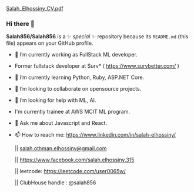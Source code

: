 
[Salah_Elhossiny_CV.pdf](https://github.com/Salah856/Salah856/files/6413597/Salah_Elhossiny_CV.pdf)


### Hi there 👋

**Salah856/Salah856** is a ✨  _special_  ✨ repository because its `README.md` (this file) appears on your GitHub profile.

- 🔭 I’m currently working as FullStack ML developer.

- Former fullstack developer at Surv* ( https://www.survbetter.com/ ) 
- 🌱 I’m currently learning Python, Ruby, ASP.NET Core. 
- 👯 I’m looking to collaborate on opensource projects. 
- 🤔 I’m looking for help with ML, AI. 
- I'm currently trainee at AWS MCIT ML program. 
- 💬 Ask me about Javascript and React. 

- 📫 How to reach me: 
   https://www.linkedin.com/in/salah-elhossiny/ 

   || salah.othman.elhossiny@gmail.com 
 
   || https://www.facebook.com/salah.elhossiny.315 
 
   || leetcode: https://leetcode.com/user0065w/
 
   || ClubHouse handle : @salah856
